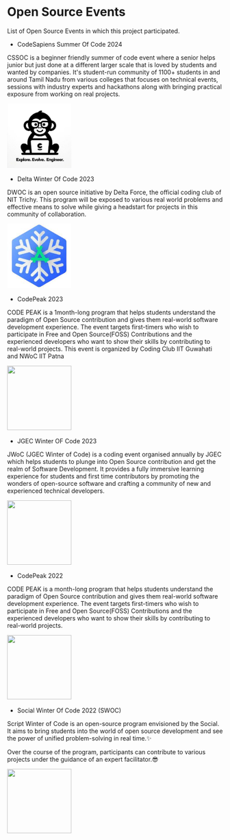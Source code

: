 # Open Source Events

List of Open Source Events in which this project participated.

- CodeSapiens Summer Of Code 2024

CSSOC is a beginner friendly summer of code event where a senior helps junior but just done at a different larger scale that is loved by students and wanted by companies. It's student-run community of 1100+ students in and around Tamil Nadu from various colleges that focuses on technical events, sessions with industry experts and hackathons along with bringing practical exposure from working on real projects.

<a href="https://codesapiens.in/"><img src="https://github.com/prathimacode-hub/prathimacode-hub/blob/main/Open%20Source%20Programs/CodeSapiens%20Summer%20Of%20Code%202024/CodeSapiens%20Summer%20Of%20Code.png" width=150px height=150px /></a>

- Delta Winter Of Code 2023

DWOC is an open source initiative by Delta Force, the official coding club of NIT Trichy. This program will be exposed to various real world problems and effective means to solve while giving a headstart for projects in this community of collaboration.

<a href="https://dwoc.io/"><img src="https://github.com/prathimacode-hub/prathimacode-hub/blob/main/Open%20Source%20Programs/Delta%20Winter%20Of%20Code%202023/DWOC2023.jpg" width=150px height=150px /></a>

- CodePeak 2023

CODE PEAK is a 1month-long program that helps students understand the paradigm of Open Source contribution and gives them real-world software development experience. The event targets first-timers who wish to participate in Free and Open Source(FOSS) Contributions and the experienced developers who want to show their skills by contributing to real-world projects. This event is organized by Coding Club IIT Guwahati and NWoC IIT Patna

<a href="https://github.com/prathimacode-hub"><img src="https://github.com/prathimacode-hub/prathimacode-hub/blob/main/Open%20Source%20Programs/Code%20Peak%202022/Code%20Peak.png" width=150px height=150px /></a>

- JGEC Winter OF Code 2023

JWoC (JGEC Winter of Code) is a coding event organised annually by JGEC which helps students to plunge into Open Source contribution and get the realm of Software Development. It provides a fully immersive learning experience for students and first time contributors by promoting the wonders of open-source software and crafting a community of new and experienced technical developers.

<a href="https://github.com/prathimacode-hub"><img src="https://github.com/prathimacode-hub/prathimacode-hub/blob/main/Open%20Source%20Programs/JGEC%20Winter%20Of%20Code%202023/JGEC-Winter-Of-Code%20-2023.jpg" width=150px height=150px /></a>

- CodePeak 2022

CODE PEAK is a month-long program that helps students understand the paradigm of Open Source contribution and gives them real-world software development experience. The event targets first-timers who wish to participate in Free and Open Source(FOSS) Contributions and the experienced developers who want to show their skills by contributing to real-world projects.

<a href="https://github.com/prathimacode-hub"><img src="https://github.com/prathimacode-hub/prathimacode-hub/blob/main/Open%20Source%20Programs/Code%20Peak%202022/Code%20Peak.png" width=150px height=150px /></a>

- Social Winter Of Code 2022 (SWOC)

Script Winter of Code is an open-source program envisioned by the Social. It aims to bring students into the world of open source development and see the power of unified problem-solving in real time.✨

Over the course of the program, participants can contribute to various projects under the guidance of an expert facilitator.😎

<a href="https://github.com/prathimacode-hub"><img src="https://github.com/prathimacode-hub/prathimacode-hub/blob/main/Open%20Source%20Programs/Social%20Winter%20Of%20Code%202022/Social-Winter-Of-Code-Logo.png" width=150px height=150px /></a>

